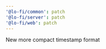 ```yaml
---
'@lo-fi/common': patch
'@lo-fi/server': patch
'@lo-fi/web': patch
---
```


New more compact timestamp format
